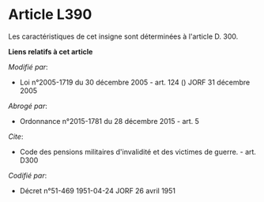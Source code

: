 # Article L390

Les caractéristiques de cet insigne sont déterminées à l'article D. 300.

**Liens relatifs à cet article**

_Modifié par_:

  - Loi n°2005-1719 du 30 décembre 2005 - art. 124 () JORF 31 décembre 2005

_Abrogé par_:

  - Ordonnance n°2015-1781 du 28 décembre 2015 - art. 5

_Cite_:

  - Code des pensions militaires d'invalidité et des victimes de guerre. - art. D300

_Codifié par_:

  - Décret n°51-469 1951-04-24 JORF 26 avril 1951
